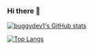 ### Hi there 👋

<!--
**buggydev1/buggydev1** is a ✨ _special_ ✨ repository because its `README.md` (this file) appears on your GitHub profile.

Here are some ideas to get you started:

- 🔭 I’m currently working on ...
- 🌱 I’m currently learning ...
- 👯 I’m looking to collaborate on ...
- 🤔 I’m looking for help with ...
- 💬 Ask me about ...
- 📫 How to reach me: ...
- 😄 Pronouns: ...
- ⚡ Fun fact: ...
-->

[![buggydev1's GitHub stats](https://github-readme-stats.vercel.app/api?username=buggydev1)](https://github.com/yourUserName/github-readme-stats)

[![Top Langs](https://github-readme-stats.vercel.app/api/top-langs/?username=buggydev&layout=compact)](https://github.com/yourUserName/github-readme-stats)
